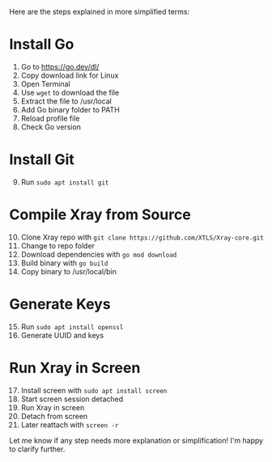 Here are the steps explained in more simplified terms:

# Install Go

1. Go to https://go.dev/dl/
2. Copy download link for Linux 
3. Open Terminal 
4. Use `wget` to download the file 
5. Extract the file to /usr/local
6. Add Go binary folder to PATH 
7. Reload profile file
8. Check Go version

# Install Git

9. Run `sudo apt install git`

# Compile Xray from Source

10. Clone Xray repo with `git clone https://github.com/XTLS/Xray-core.git`
11. Change to repo folder 
12. Download dependencies with `go mod download`
13. Build binary with `go build` 
14. Copy binary to /usr/local/bin

# Generate Keys 

15. Run `sudo apt install openssl`
16. Generate UUID and keys

# Run Xray in Screen

17. Install screen with `sudo apt install screen`
18. Start screen session detached 
19. Run Xray in screen 
20. Detach from screen 
21. Later reattach with `screen -r`

Let me know if any step needs more explanation or simplification! I'm happy to clarify further.
